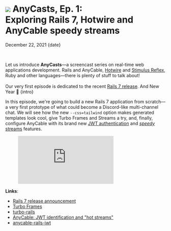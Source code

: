 # <img src="/images/demo.svg" class="blog--title-icon"> AnyCasts, Ep. 1:<br>Exploring Rails 7, Hotwire and AnyCable speedy streams

December 22, 2021
{date}

<br/>

Let us introduce **AnyCasts**—a screencast series on real-time web applications development. Rails and AnyCable, [Hotwire][hotwire] and [Stimulus Reflex][sr], Ruby and other languages—there is plenty of stuff to talk about!
<br/>
<br/>
Our very first episode is dedicated to the recent [Rails 7 release][rails-7]. And New Year 🎅
{intro}

<div class="divider"></div>

In this episode, we're going to build a new Rails 7 application from scratch—a very first prototype of what could become a Discord-like multi-channel chat. We will see how the new `--css=tailwind` option makes generated templates look cool, give Turbo Frames and Streams a try, and, finally, configure AnyCable with its brand new [JWT authentication][jwt-id-docs] and [_speedy_ streams][signed-streams-docs] features.

<figure class="blog--figure">
  <iframe class="blog--youtube" src="https://www.youtube.com/embed/7Q51UKZSLwU" title="YouTube video player" frameborder="0" allow="accelerometer; autoplay; clipboard-write; encrypted-media; gyroscope; picture-in-picture" allowfullscreen></iframe>
</figure>

<div class="divider"></div>

**Links**:

- [Rails 7 release announcement][rails-7]
- [Turbo Frames][turbo-frames]
- [turbo-rails][]
- [AnyCable: JWT identification and "hot streams"](/blog/jwt-identification-and-hot-streams)
- [anycable-rails-jwt][]

[rails-7]: https://rubyonrails.org/2021/12/15/Rails-7-fulfilling-a-vision
[pro]: https://anycable.io/#pro
[hotwire]: https://hotwired.dev
[turbo-frames]: https://turbo.hotwired.dev/reference/frames
[sr]: https://docs.stimulusreflex.com
[cr]: https://cableready.stimulusreflex.com
[jwt-id-docs]: https://docs.anycable.io/anycable-go/jwt_identification
[signed-streams-docs]: https://docs.anycable.io/anycable-go/signed_streams
[anycable-rails-jwt]: https://github.com/anycable/anycable-rails-jwt
[turbo-rails]: https://github.com/hotwired/turbo-rails
